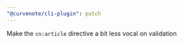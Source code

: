 ```yaml
---
"@curvenote/cli-plugin": patch
---
```


Make the `cn:article` directive a bit less vocal on validation

